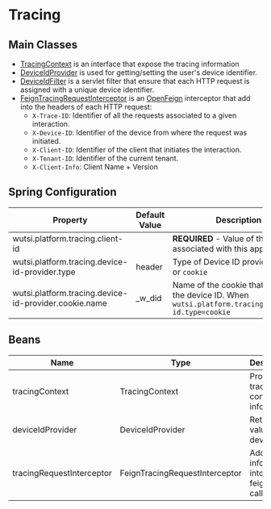 # Tracing

## Main Classes

- [TracingContext](https://github.com/wutsi/wutsi-platform-core/blob/master/src/main/kotlin/com/wutsi/platform/core/tracing/TracingContext.kt)
  is an interface that expose the tracing information
- [DeviceIdProvider](https://github.com/wutsi/wutsi-platform-core/blob/master/src/main/kotlin/com/wutsi/platform/core/tracing/DeviceIdProvider.kt)
  is used for getting/setting the user's device identifier.
- [DeviceIdFilter](https://github.com/wutsi/wutsi-platform-core/blob/master/src/main/kotlin/com/wutsi/platform/core/tracing/servlet/DeviceIdFilter.kt)
  is a servlet filter that ensure that each HTTP request is assigned with a unique device identifier.
- [FeignTracingRequestInterceptor](https://github.com/wutsi/wutsi-platform-core/blob/master/src/main/kotlin/com/wutsi/platform/core/tracing/FeignTracingRequestInterceptor.kt)
  is an [OpenFeign](https://github.com/OpenFeign/feign) interceptor that add into the headers of each HTTP request:
    - `X-Trace-ID`: Identifier of all the requests associated to a given interaction.
    - `X-Device-ID`: Identifier of the device from where the request was initiated.
    - `X-Client-ID`: Identifier of the client that initiates the interaction.
    - `X-Tenant-ID`: Identifier of the current tenant.
    - `X-Client-Info`: Client Name + Version

## Spring Configuration

| Property                                              | Default Value | Description                                                                                           |
|-------------------------------------------------------|---------------|-------------------------------------------------------------------------------------------------------|
| wutsi.platform.tracing.client-id                      |               | **REQUIRED** - Value of the client ID associated with this application                                |
| wutsi.platform.tracing.device-id-provider.type        | header        | Type of Device ID provider: `header` or `cookie`                                                       | `cookie` |
| wutsi.platform.tracing.device-id-provider.cookie.name | _w_did        | Name of the cookie that contains the device ID. When `wutsi.platform.tracing.provider-id.type=cookie` |

## Beans

| Name                      | Type                           | Description                                       |
|---------------------------|--------------------------------|---------------------------------------------------|
| tracingContext            | TracingContext                 | Provide tracing context information               |
| deviceIdProvider          | DeviceIdProvider               | Returns the value of the device-id                |
| tracingRequestInterceptor | FeignTracingRequestInterceptor | Add tracing information into all feign HTTP calls |
